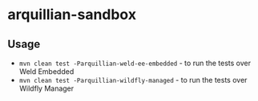 # arquillian-sandbox

## Usage
* `mvn clean test -Parquillian-weld-ee-embedded` - to run the tests over Weld Embedded
* `mvn clean test -Parquillian-wildfly-managed` - to run the tests over Wildfly Manager

